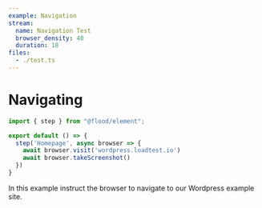 ```yaml
---
example: Navigation
stream:
  name: Navigation Test
  browser_density: 40
  duration: 18
files:
  - ./test.ts
---
```


# Navigating

```typescript
import { step } from "@flood/element";

export default () => {
  step('Homepage', async browser => {
    await browser.visit('wordpress.loadtest.io')
    await browser.takeScreenshot()
  })
}
```

In this example instruct the browser to navigate to our Wordpress example site.
